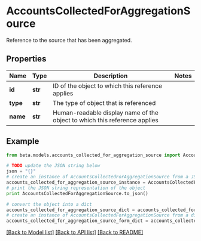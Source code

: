 # AccountsCollectedForAggregationSource

Reference to the source that has been aggregated.

## Properties
Name | Type | Description | Notes
------------ | ------------- | ------------- | -------------
**id** | **str** | ID of the object to which this reference applies | 
**type** | **str** | The type of object that is referenced | 
**name** | **str** | Human-readable display name of the object to which this reference applies | 

## Example

```python
from beta.models.accounts_collected_for_aggregation_source import AccountsCollectedForAggregationSource

# TODO update the JSON string below
json = "{}"
# create an instance of AccountsCollectedForAggregationSource from a JSON string
accounts_collected_for_aggregation_source_instance = AccountsCollectedForAggregationSource.from_json(json)
# print the JSON string representation of the object
print AccountsCollectedForAggregationSource.to_json()

# convert the object into a dict
accounts_collected_for_aggregation_source_dict = accounts_collected_for_aggregation_source_instance.to_dict()
# create an instance of AccountsCollectedForAggregationSource from a dict
accounts_collected_for_aggregation_source_form_dict = accounts_collected_for_aggregation_source.from_dict(accounts_collected_for_aggregation_source_dict)
```
[[Back to Model list]](../README.md#documentation-for-models) [[Back to API list]](../README.md#documentation-for-api-endpoints) [[Back to README]](../README.md)


